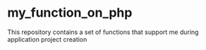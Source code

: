 # my_function_on_php
This repository contains a set of functions that support me during application project creation
